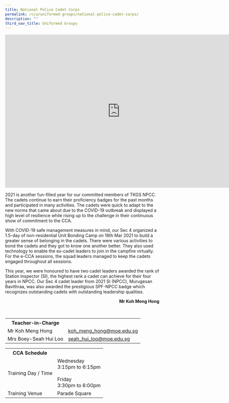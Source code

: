 ```yaml
---
title: National Police Cadet Corps
permalink: /cca/uniformed-groups/national-police-cadet-corps/
description: ""
third_nav_title: Uniformed Groups
---
```

<iframe src="https://docs.google.com/presentation/d/e/2PACX-1vRednZaU-rtRF3dgrEIPIzA1P_igKs0EucvuBkxM0uDZzRVBX9Bs49TiulemoJMs0WQNepq6UmgjYVS/embed?start=false&loop=false&delayms=10000" frameborder="0" width="750" height="500" allowfullscreen="true"></iframe>

<p>2021 is another fun-filled year for our committed members of TKGS NPCC. The cadets continue to earn their proficiency badges for the past months and participated in many activities. The cadets were quick to adapt to the new norms that came about due to the COVID-19 outbreak and displayed a high level of resilience while rising up to the challenge in their continuous show of commitment to the CCA.</p>
<p>With COVID-19 safe management measures in mind, our Sec 4 organized a 1.5-day of non-residential Unit Bonding Camp on 16th Mar 2021 to build a greater sense of belonging in the cadets. There were various activities to bond the cadets and they got to know one another better. They also used technology to enable the ex-cadet leaders to join in the campfire virtually. For the e-CCA sessions, the squad leaders managed to keep the cadets engaged throughout all sessions.</p>
<p>This year, we were honoured to have two cadet leaders awarded the rank of Station Inspector (SI), the highest rank a cadet can achieve for their four years in NPCC. Our Sec 4 cadet leader from 2021 SI (NPCC), Murugesan Bavithraa, was also awarded the prestigious SPF-NPCC badge which recognizes outstanding cadets with outstanding leadership qualities.</p>
<p style="text-align: right;"><strong>Mr Koh Meng Hong</strong></p>
<table>
	<tbody><tr><th colspan="1">Teacher-in-Charge</th>
</tr><tr>
	<td rowspan="1">Mr Koh Meng Hong</td>
 <td><a target="" href="mailto:koh_meng_hong@moe.edu.sg">koh_meng_hong@moe.edu.sg</a></td>
	 	</tr>
<tr>
	<td rowspan="1">Mrs Boey-Seah Hui Loo</td>
 <td><a target="" href="mailto:seah_hui_loo@moe.edu.sg">seah_hui_loo@moe.edu.sg</a></td>
	 	</tr>
<br>
<table>
	<tbody><tr><th colspan="1">CCA Schedule</th>
</tr><tr>
	<td rowspan="1"> Training Day / Time</td>
<td>Wednesday<br>
	3:15pm to 6:15pm<br>
	<br>
	Friday<br>
	3:30pm to 6:00pm
		</td>
	 	</tr>
<tr>
	<td rowspan="1">Training Venue</td>
 <td rowspan="1">Parade Square</td>
	</tr>
</tbody></table>